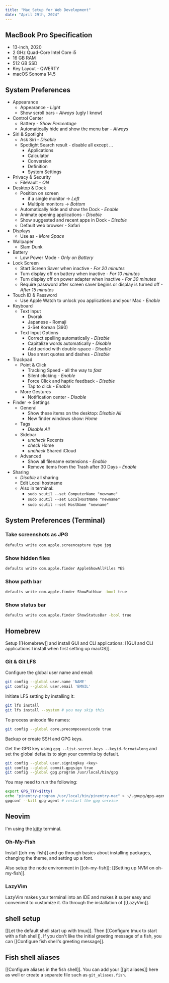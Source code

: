 ```yaml
---
title: "Mac Setup for Web Development"
date: "April 29th, 2024"
---
```


## MacBook Pro Specification
- 13-inch, 2020
- 2 GHz Quad-Core Intel Core i5
- 16 GB RAM
- 512 GB SSD
- Key Layout - QWERTY
- macOS Sonoma 14.5

## System Preferences
- Appearance
  - Appearance - _Light_
  - Show scroll bars - _Always_ (ugly I know)
- Control Center
  - Battery - _Show Percentage_
  - Automatically hide and show the menu bar - _Always_
- Siri & Spotlight
  - Ask Siri - _Disable_
  - Spotlight Search result - disable all except ...
    - Applications
    - Calculator
    - Conversion
    - Definition
    - System Settings
- Privacy & Security
  - FileVault - _ON_
- Desktop & Dock
  - Position on screen
    - if a single monitor -> _Left_
    - Multiple monitors -> _Bottom_
  - Automatically hide and show the Dock - _Enable_
  - Animate opening applications - _Disable_
  - Show suggested and recent apps in Dock - _Disable_
  - Default web browser - Safari
- Displays
  - Use as - _More Space_
- Wallpaper
  - Slam Dunk 
- Battery
  - Low Power Mode - _Only on Battery_
- Lock Screen
  - Start Screen Saver when inactive - _For 20 minutes_
  - Turn display off on battery when inactive - _For 10 minutes_
  - Turn display off on power adapter when inactive - _For 30 minutes_
  - Require password after screen saver begins or display is turned off - _After 15 minutes_
- Touch ID & Password
  - Use Apple Watch to unlock you applications and your Mac - _Enable_
- Keyboard
  - Text Input
    - Dvorak
    - Japanese - Romaji
    - 3-Set Korean (390)
  - Text Input Options
    - Correct spelling automatically - _Disable_
    - Capitalize words automatically - _Disable_
    - Add period with double-space - _Disable_
    - Use smart quotes and dashes - _Disable_ 
- Trackpad
  - Point & Click
    - Tracking Speed - all the way to _fast_
    - Silent clicking - _Enable_
    - Force Click and haptic feedback - _Disable_
    - Tap to click - _Enable_
  - More Gestures
    - Notification center - _Disable_
- Finder -> Settings
  - General
    - Show these items on the desktop: _Disable All_
    - New finder windows show: _Home_
  - Tags
    - _Disable All_
  - Sidebar
    - _uncheck_ Recents
    - _check_ Home
    - _uncheck_ Shared iCloud
  - Advanced
    - Show all filename extensions  - _Enable_
    - Remove items from the Trash after 30 Days - _Enable_
- Sharing
  - _Disable_ all sharing
  - Edit Local hostname
  - Also in terminal:
    - `sudo scutil --set ComputerName "newname"`
    - `sudo scutil --set LocalHostName "newname"`
    - `sudo scutil --set HostName "newname"`

## System Preferences (Terminal)

### Take screenshots as JPG
```bash
defaults write com.apple.screencapture type jpg
```

### Show hidden files
```bash
defaults write com.apple.finder AppleShowAllFiles YES
```

### Show path bar
```bash
defaults write com.apple.finder ShowPathbar -bool true
```

### Show status bar
```bash
defaults write com.apple.finder ShowStatusBar -bool true
```

## Homebrew
Setup [[Homebrew]] and install GUI and CLI applications: [[GUI and CLI applications I install when first setting up macOS]].

### Git & Git LFS

Configure the global user name and email:
```bash
git config --global user.name 'NAME'
git config --global user.email 'EMAIL'
```

Initiate LFS setting by installing it:

```bash
git lfs install
git lfs install --system # you may skip this
```

To process unicode file names:

```bash
git config --global core.precomposeunicode true
```

Backup or create SSH and GPG keys.

Get the GPG key using `gpg --list-secret-keys --keyid-format=long` and set the global defaults to sign your commits by default.

```bash
git config --global user.signingkey <key>
git config --global commit.gpgsign true
git config --global gpg.program /usr/local/bin/gpg
```

You may need to run the following:

```bash
export GPG_TTY=$(tty)
echo "pinentry-program /usr/local/bin/pinentry-mac" > ~/.gnupg/gpg-agent.conf
gpgconf --kill gpg-agent # restart the gpg service
```

## Neovim
I'm using the [kitty](https://sw.kovidgoyal.net/kitty/) terminal.

### Oh-My-Fish
Install [[oh-my-fish]] and go through basics about installing packages, changing the theme, and setting up a font.

Also setup the node environment in [[oh-my-fish]]:  [[Setting up NVM on oh-my-fish]].

### LazyVim
LazyVim makes your terminal into an IDE and makes it super easy and convenient to customize it. Go through the installation of [[LazyVim]].

## shell setup
[[Let the default shell start up with tmux]]. Then [[Configure tmux to start with a fish shell]]. If you don't like the initial greeting message of a fish, you can [[Configure fish shell's greeting message]].

## Fish shell aliases
[[Configure aliases in the fish shell]]. You can add your [[git aliases]] here as well or create a separate file such as `git_aliases.fish`.
